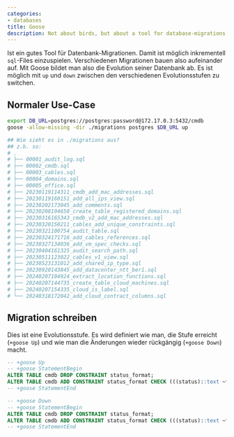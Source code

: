 ```yaml
---
categories:
- databases
title: Goose
description: Not about birds, but about a tool for database-migrations.
---
```


Ist ein gutes Tool für Datenbank-Migrationen. Damit ist möglich
inkrementell `sql`-Files einzuspielen. Verschiedenen Migrationen bauen
also aufeinander auf. Mit Goose bildet man also die Evolution seiner
Datenbank ab. Es ist möglich mit `up` und `down` zwischen den
verschiedenen Evolutionsstufen zu switchen.

## Normaler Use-Case 

``` bash
export DB_URL=postgres://postgres:password@172.17.0.3:5432/cmdb
goose -allow-missing -dir ./migrations postgres $DB_URL up

## Wie sieht es in ./migrations aus?
## z.b. so:
# .
# ├── 00001_audit_log.sql
# ├── 00002_cmdb.sql
# ├── 00003_cables.sql
# ├── 00004_domains.sql
# ├── 00005_office.sql
# ├── 20230119114311_cmdb_add_mac_addresses.sql
# ├── 20230119160151_add_all_ips_view.sql
# ├── 20230202173045_add_comments.sql
# ├── 20230208194650_create_table_registered_domains.sql
# ├── 20230316165343_cmdb_v2_add_mac_addresses.sql
# ├── 20230320150211_cables_add_unique_constraints.sql
# ├── 20230321100754_audit_table.sql
# ├── 20230324171716_add_cables_references.sql
# ├── 20230327134036_add_vm_spec_checks.sql
# ├── 20230404161325_audit_search_path.sql
# ├── 20230511123022_cables_v1_view.sql
# ├── 20230523131012_add_shared_ip_type.sql
# ├── 20230920143845_add_datacenter_ntt_ber1.sql
# ├── 20240207104924_extract_location_functions.sql
# ├── 20240207144735_create_table_cloud_machines.sql
# ├── 20240207154335_cloud_is_label.sql
# └── 20240318172042_add_cloud_contract_columns.sql
```

## Migration schreiben 

Dies ist eine Evolutionsstufe. Es wird definiert wie man, die Stufe
erreicht (`+goose Up`) und wie man die Änderungen wieder rückgängig
(`+goose Down`) macht.

``` sql
-- +goose Up
-- +goose StatementBegin
ALTER TABLE cmdb DROP CONSTRAINT status_format;
ALTER TABLE cmdb ADD CONSTRAINT status_format CHECK (((status)::text ~* '^(online:.*|online:.*/.*|offline|security|ignore)$'::text));
-- +goose StatementEnd

-- +goose Down
-- +goose StatementBegin
ALTER TABLE cmdb DROP CONSTRAINT status_format;
ALTER TABLE cmdb ADD CONSTRAINT status_format CHECK (((status)::text ~* '^(online|online:.*|online:.*/.*|offline|security|ignore)$'::text));
-- +goose StatementEnd
```

